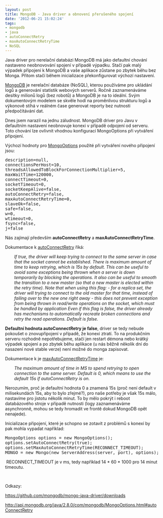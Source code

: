 ```yaml
---
layout: post
title: MongoDB - Java driver a obnovení přerušeného spojení
date: '2012-06-21 15:02:24'
tags:
- mongodb
- java
- autoConnectRetry
- maxAutoConnectRetryTime
- NoSQL
---
```

Java driver pro nerelační databázi MongoDB má jako defaultní chování nastaveno neobnovování spojení v případě výpadku. Stačí pak malý výpadek připojení k MongoDB a vaše aplikace zůstane po zbytek běhu bez Monga. Přitom stačí během inicializace překonfigurovat výchozí nastavení.

<p><a href="http://www.mongodb.org/">MongoDB</a> je nerelační databáze (NoSQL), kterou používáme pro ukládání logů a generování statistik webových serverů. Ročně zaznamenáváme desítky milionů logů (bez robotů) a MongoDB je na to ideální. Svým dokumentovým modelem se skvěle hodí na proměnlivou strukturu logů a výkonově stíhá v reálném čase generovat reporty bez nutnosti předpočítávání dat.</p>
<p>Dnes jsem narazil na jednu záludnost. MongoDB driver pro Javu v defaultním nastavení neobnovuje konexi v případě odpojení od serveru. Toto chování lze ovlivnit vhodnou konfigurací MongoOptions při vytváření připojení.</p>
<p>Výchozí hodnoty pro <a href="http://api.mongodb.org/java/2.8.0/com/mongodb/MongoOptions.html">MongoOptions</a> použité při vytváření nového připojení jsou:</p>
<pre class="prettyprint">description=null, 
connectionsPerHost=10, 
threadsAllowedToBlockForConnectionMultiplier=5, 
maxWaitTime=120000, 
connectTimeout=0, 
socketTimeout=0, 
socketKeepAlive=false, 
autoConnectRetry=false, 
maxAutoConnectRetryTime=0, 
slaveOk=false, 
safe=false, 
w=0, 
wtimeout=0, 
fsync=false, 
j=false 
</pre>
<p>Nás zajímají především <strong>autoConnectRetry</strong> a <strong>maxAutoConnectRetryTime</strong>. </p>
<p>Dokumentace k <a href="http://api.mongodb.org/java/2.8.0/com/mongodb/MongoOptions.html#autoConnectRetry">autoConnectRetry</a> říká:</p>
<p style="padding-left: 30px;"><em>If true, the driver will keep trying to connect to the same server in case that the socket cannot be established. There is maximum amount of time to keep retrying, which is 15s by default. This can be useful to avoid some exceptions being thrown when a server is down temporarily by blocking the operations. It also can be useful to smooth the transition to a new master (so that a new master is elected within the retry time). Note that when using this flag: - for a replica set, the driver will trying to connect to the old master for that time, instead of failing over to the new one right away - this does not prevent exception from being thrown in read/write operations on the socket, which must be handled by application Even if this flag is false, the driver already has mechanisms to automatically recreate broken connections and retry the read operations. Default is false.</em></p>
<p><strong>Defaultní hodnota autoConnectRetry je false</strong>, driver se tedy nebude pokoušet o znovupřipojení v případě, že konexi ztratí. To na produkčním serveru rozhodně nepotřebujeme, stačí jen restart démona nebo krátký výpadek spojení a po zbytek běhu aplikace (u nás běžně několik dní do nasazení nové stable verze) není možné do monga zapisovat.</p>
<p>Dokumentace k je <a href="http://api.mongodb.org/java/2.8.0/com/mongodb/MongoOptions.html#maxAutoConnectRetryTime">maxAutoConnectRetryTime</a> je:</p>
<p style="padding-left: 30px;"><em>The maximum amount of time in MS to spend retrying to open connection to the same server. Default is 0, which means to use the default 15s if autoConnectRetry is on.</em> </p>
<p>Nerozumím, proč je defaultní hodnota 0 a znamená 15s (proč není default v milisekundách 15s, aby to bylo zřejmé?), pro naše potřeby je však 15s málo, nastavíme pro jistotu několik minut. To by mělo pokrýt i reboot databázového stroje v případě nutnosti (logy zaznamenáváme asynchronně, mohou se tedy hromadit ve frontě dokud MongoDB opět nenajede).</p>
<p>Inicializace připojení, které je schopno se zotavit z problémů s konexí by pak mohla vypadat například:</p>
<pre class="prettyprint">MongoOptions options = new MongoOptions();
options.setAutoConnectRetry(true);
options.setMaxAutoConnectRetryTime(RECONNECT_TIMEOUT);
MONGO = new Mongo(new ServerAddress(server, port), options);
</pre>
<p> RECONNECT_TIMEOUT je v ms, tedy například 14 * 60 * 1000 pro 14 minut timeoutu.</p>
<p> </p>
<p>Odkazy:</p>
<p><a href="https://github.com/mongodb/mongo-java-driver/downloads">https://github.com/mongodb/mongo-java-driver/downloads</a></p>
<p><a href="http://api.mongodb.org/java/2.8.0/com/mongodb/MongoOptions.html#autoConnectRetry">http://api.mongodb.org/java/2.8.0/com/mongodb/MongoOptions.html#autoConnectRetry</a></p>
